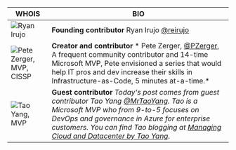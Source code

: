 

| WHOIS | BIO  |
|---------|---------------|
| ![Ryan Irujo](../images/whois/ryanirujo.jpg) | **Founding contributor** Ryan Irujo [@reirujo](https://twitter.com/reirujo)|
| ![Pete Zerger, MVP, CISSP](../images/whois/petezerger.jpg) | **Creator and contributor** * Pete Zerger, [@PZerger](https://twitter.com/pzerger), A frequent community contributor and 14-time Microsoft MVP, Pete envisioned a series that would help IT pros and dev increase their skills in Infrastructure-as-Code, 5 minutes at-a-time.* |
| ![Tao Yang, MVP](../images/whois/taoyang.jpg) | **Guest contributor** *Today's post comes from guest contributor Tao Yang [@MrTaoYang](https://twitter.com/mrtaoyang). Tao is a Microsoft MVP who from 9-to-5 focuses on DevOps and governance in Azure for enterprise customers. You can find Tao blogging at [Managing Cloud and Datacenter by Tao Yang](https://blog.tyang.org/).* |